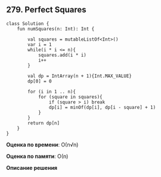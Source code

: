## 279. Perfect Squares


```
class Solution {
    fun numSquares(n: Int): Int {

        val squares = mutableListOf<Int>()
        var i = 1
        while(i * i <= n){
            squares.add(i * i)
            i++
        }
        
        val dp = IntArray(n + 1){Int.MAX_VALUE}
        dp[0] = 0

        for (i in 1 .. n){
            for (square in squares){
                if (square > i) break
                dp[i] = minOf(dp[i], dp[i - square] + 1)
            }
        }
        return dp[n]
    }
}

```

**Оценка по времени**: О(n√n)


**Оценка по памяти**: О(n)


**Описание решения**
```

```

